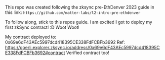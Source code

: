 This repo was created following the zksync pre-EthDenver 2023 guide in this link:
``` https://github.com/matter-labs/l2-intro-pre-ethdenver ```

To follow along, stick to this repos guide. I am excited I got to deploy my first zkSync contract! :D Woot Woot!

My contract deployed to: 0x69e6dF43AEc5997dcd418395CE338FdFCBFb3692 
Ref: https://goerli.explorer.zksync.io/address/0x69e6dF43AEc5997dcd418395CE338FdFCBFb3692#contract
Verified contract too!
